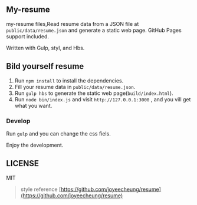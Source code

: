 ## My-resume

my-resume files,Read resume data from a JSON file at `public/data/resume.json` and generate a static web page. GitHub Pages support included.

Written with Gulp, styl, and Hbs.

## Bild yourself resume

1. Run `npm install` to install the dependencies.
2. Fill your resume data in `public/data/resume.json`.
3. Run `gulp hbs` to generate the static web page(`build/index.html`).
4. Run `node bin/index.js` and visit `http://127.0.0.1:3000` , and you vill get what you want.

### Develop

Run `gulp` and you can change the css fiels.

Enjoy the development.

## LICENSE

MIT

>style reference [https://github.com/joyeecheung/resume](https://github.com/joyeecheung/resume)
